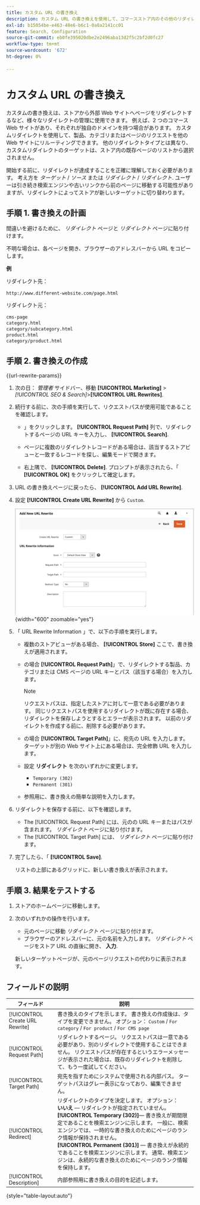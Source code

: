 ```yaml
---
title: カスタム URL の書き換え
description: カスタム URL の書き換えを使用して、コマースストア内のその他のリダイレクトを管理する方法を説明します。
exl-id: b15054be-e463-48e6-b6c1-0a8a2141cc01
feature: Search, Configuration
source-git-commit: eb0fe395020dbe2e2496aba13d2f5c2bf2d0fc27
workflow-type: tm+mt
source-wordcount: '672'
ht-degree: 0%

---
```


# カスタム URL の書き換え

カスタムの書き換えは、ストアから外部 Web サイトへページをリダイレクトするなど、様々なリダイレクトの管理に使用できます。 例えば、2 つのコマース Web サイトがあり、それぞれが独自のドメインを持つ場合があります。 カスタムリダイレクトを使用して、製品、カテゴリまたはページのリクエストを他の Web サイトにリルーティングできます。 他のリダイレクトタイプとは異なり、カスタムリダイレクトのターゲットは、ストア内の既存ページのリストから選択されません。

開始する前に、リダイレクトが達成することを正確に理解しておく必要があります。 考え方を _ターゲット_ / _ソース_ または _リダイレクト_ / _リダイレクト_. ユーザーは引き続き検索エンジンや古いリンクから前のページに移動する可能性がありますが、リダイレクトによってストアが新しいターゲットに切り替わります。

## 手順 1. 書き換えの計画

間違いを避けるために、 _リダイレクト_ ページと _リダイレクト_ ページに貼り付けます。

不明な場合は、各ページを開き、ブラウザーのアドレスバーから URL をコピーします。

**例**

リダイレクト先：

    http://www.different-website.com/page.html

リダイレクト元：

    cms-page
    category.html
    category/subcategory.html
    product.html
    category/product.html

## 手順 2. 書き換えの作成

{{url-rewrite-params}}

1. 次の日： _管理者_ サイドバー、移動 **[!UICONTROL Marketing]** > _[!UICONTROL SEO & Search]_>**[!UICONTROL URL Rewrites]**.

1. 続行する前に、次の手順を実行して、リクエストパスが使用可能であることを確認します。

   - 」をクリックします。 **[!UICONTROL Request Path]** 列で、リダイレクトするページの URL キーを入力し、 **[!UICONTROL Search]**.

   - ページに複数のリダイレクトレコードがある場合は、該当するストアビューと一致するレコードを探し、編集モードで開きます。

   - 右上隅で、 **[!UICONTROL Delete]**. プロンプトが表示されたら、「 **[!UICONTROL OK]** をクリックして確定します。

1. URL の書き換えページに戻ったら、 **[!UICONTROL Add URL Rewrite]**.

1. 設定 **[!UICONTROL Create URL Rewrite]** から `Custom`.

   ![URL の書き換え — カスタム](./assets/url-rewrite-custom.png){width="600" zoomable="yes"}

1. 「 URL Rewrite Information 」で、以下の手順を実行します。

   - 複数のストアビューがある場合、 **[!UICONTROL Store]** ここで、書き換えが適用されます。

   - の場合 **[!UICONTROL Request Path]**」で、リダイレクトする製品、カテゴリまたは CMS ページの URL キーとパス（該当する場合）を入力します。

     >[!NOTE]
     >
     >リクエストパスは、指定したストアに対して一意である必要があります。 同じリクエストパスを使用するリダイレクトが既に存在する場合、リダイレクトを保存しようとするとエラーが表示されます。 以前のリダイレクトを作成する前に、削除する必要があります。

   - の場合 **[!UICONTROL Target Path]**」に、宛先の URL を入力します。 ターゲットが別の Web サイト上にある場合は、完全修飾 URL を入力します。

   - 設定 **リダイレクト** を次のいずれかに変更します。

      - `Temporary (302)`
      - `Permanent (301)`

   - 参照用に、書き換えの簡単な説明を入力します。

1. リダイレクトを保存する前に、以下を確認します。

   - The [!UICONTROL Request Path] には、元のの URL キーまたはパスが含まれます。 _リダイレクト_ ページに貼り付けます。
   - The [!UICONTROL Target Path] には、 _リダイレクト_ ページに貼り付けます。

1. 完了したら、「 **[!UICONTROL Save]**.

   リストの上部にあるグリッドに、新しい書き換えが表示されます。

## 手順 3. 結果をテストする

1. ストアのホームページに移動します。

1. 次のいずれかの操作を行います。

   - 元のページに移動 _リダイレクト_ ページに貼り付けます。
   - ブラウザーのアドレスバーに、元の名前を入力します。 _リダイレクト_ ページをストア URL の直後に開き、 **入力**.

   新しいターゲットページが、元のページリクエストの代わりに表示されます。

## フィールドの説明

| フィールド | 説明 |
|--- |--- |
| [!UICONTROL Create URL Rewrite] | 書き換えのタイプを示します。 書き換えの作成後は、タイプを変更できません。 オプション： `Custom` / `For category` / `For product` / `For CMS page` |
| [!UICONTROL Request Path] | リダイレクトするページ。 リクエストパスは一意である必要があり、別のリダイレクトで使用することはできません。 リクエストパスが存在するというエラーメッセージが表示された場合は、既存のリダイレクトを削除して、もう一度試してください。 |
| [!UICONTROL Target Path] | 宛先を指すためにシステムで使用される内部パス。 ターゲットパスはグレー表示になっており、編集できません。 |
| [!UICONTROL Redirect] | リダイレクトのタイプを決定します。 オプション： <br/>**いいえ**  — リダイレクトが指定されていません。 <br/>**[!UICONTROL Temporary (302)]**— 書き換えが期間限定であることを検索エンジンに示します。 一般に、検索エンジンでは、一時的な書き換えのためにページのランク情報が保持されません。<br/>**[!UICONTROL Permanent (301)]**  — 書き換えが永続的であることを検索エンジンに示します。 通常、検索エンジンは、永続的な書き換えのためにページのランク情報を保持します。 |
| [!UICONTROL Description] | 内部参照用に書き換えの目的を記述します。 |

{style="table-layout:auto"}
